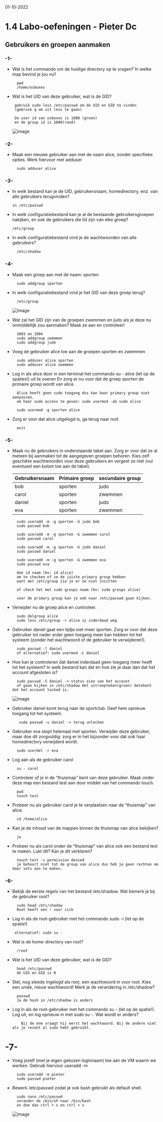 01-10-2022

# 1.4 Labo-oefeningen - Pieter Dc

## Gebruikers en groepen aanmaken

### -1-

- Wat is het commando om de huidige directory op te vragen? In welke map bevind je jou nu?

        pwd
        /home/osboxes

- Wat is het UID van deze gebruiker, wat is de GID?

       gebruik sudo less /etc/passwd om de UID en GID te vinden
       (gebruik q om uit less te gaan)

       De user id van osboxes is 1000 (groen)
       en de group id is 1000(rood)

  ![image](https://user-images.githubusercontent.com/100133263/193402681-5350636c-1499-42b9-8fdb-13503ae314cc.png)

### -2-

- Maak een nieuwe gebruiker aan met de naam alice, zonder specifieke opties. Werk hiervoor met adduser

        sudo adduser alice

### -3-

- In welk bestand kan je de UID, gebruikersnaam, homedirectory, enz. van alle gebruikers terugvinden?

      in /etc/passwd

- In welk configuratiebestand kan je al de bestaande gebruikersgroepen nakijken, en ook de gebruikers die lid zijn van elke groep?

      /etc/group

- In welk configuratiebestand vind je de wachtwoorden van alle gebruikers?

        /etc/shadow

### -4-

- Maak een groep aan met de naam: sporten

        sudo addgroup sporten

- In welk configuratiebestand vind je het GID van deze groep terug?

        /etc/group

  ![image](https://user-images.githubusercontent.com/100133263/193402964-8ca2b997-fbcb-404c-87ed-51af9eeafb7c.png)

- Wat zal het GID zijn van de groepen zwemmen en judo als je deze nu onmiddellijk zou aanmaken? Maak ze aan en controleer!

        1003 en 1004
        sudo addgroup zwemmen
        sudo addgroup judo

- Voeg de gebruiker alice toe aan de groepen sporten en zwemmen

        sudo adduser alice sporten
        sudo adduser alice zwemmen

- Log in als alice door in een terminal het commando su - alice (let op de spaties!) uit te voeren En zorg er nu voor dat de groep sporten de primaire groep wordt van alice.

        Alice heeft geen sudo toegang dus kan haar primary group niet aanpassen.
        om haar sudo access te geven: sudo usermod -aG sudo alice

        sudo usermod -g sporten alice

- Zorg er voor dat alice uitgelogd is, ga terug naar root

        exit

### -5-

- Maak nu de gebruikers in onderstaande tabel aan. Zorg er voor dat ze al meteen bij aanmaken tot de aangegeven groepen behoren. Kies zelf geschikte wachtwoorden voor deze gebruikers en vergeet ze niet (vul eventueel een kolom toe aan de tabel).

  | Gebruikersnaam | Primaire groep | secundaire group |
  | -------------- | -------------- | ---------------- |
  | bob            | sporten        | judo             |
  | carol          | sporten        | zwemmen          |
  | daniel         | sporten        | judo             |
  | eva            | sporten        | zwemmen          |

        sudo useradd -m -g sporten -G judo bob
        sudo passwd bob

        sudo useradd -m -g sporten -G zwemmen carol
        sudo passwd carol

        sudo useradd -m -g sporten -G judo daniel
        sudo passwd daniel

        sudo useradd -m -g sporten -G zwemmen eva
        sudo passwd eva

        doe id naam (bv: id alice)
        om te checken of ze de juiste primary group hebben
        want met /etc/group zie je er ze niet inzitten

        of check het met sudo groups naam (bv: sudo groups alice)

        voor de primary group kan je ook naar /etc/passwd gaan kijken.

- Verwijder nu de groep alice en controleer.

        sudo delgroup alice
        sudo less /etc/group -> alice is inderdaad weg

- Gebruiker daniel gaat een tijdje niet meer sporten. Zorg er voor dat deze gebruiker tot nader order geen toegang meer kan hebben tot het systeem (zonder het wachtwoord of de gebruiker te verwijderen!).

        sudo passwd -l daniel
        of alternatief: sudo usermod -L daniel

- Hoe kan je controleren dat daniel inderdaad geen toegang meer heeft tot het systeem? In welk bestand kan dat en hoe zie je daar dan dat het account afgesloten is?

        sudo passwd -S daniel -> status zien van het account
        of gaan kijken in /etc/shadow Het uitroepteken(groen) betekent dat het account locked is.

  ![image](https://user-images.githubusercontent.com/100133263/193406789-4cb50829-69d4-4c1b-bac9-ac0f06d1260f.png)

- Gebruiker daniel komt terug naar de sportclub. Geef hem opnieuw toegang tot het systeem.

         sudo passwd -u daniel -> terug unlocken

- Gebruiker eva stopt helemaal met sporten. Verwijder deze gebruiker, maar doe dit zorgvuldig: zorg er in het bijzonder voor dat ook haar homedirectory verwijderd wordt.

        sudo userdel -r eva

- Log aan als de gebruiker carol

        su - carol

- Controleer of je in de “thuismap” bent van deze gebruiker. Maak onder deze map een bestand test aan door middel van het commando touch.

        pwd
        touch test

- Probeer nu als gebruiker carol je te verplaatsen naar de “thuismap” van alice.

        cd /home/alice

- Kan je de inhoud van de mappen binnen de thuismap van alice bekijken?

        ja

- Probeer nu als carol onder de “thuismap” van alice ook een bestand test te maken. Lukt dit? Kan je dit verklaren?

        touch test -> permission denied
        je behoort niet tot de group van alice dus heb je geen rechten om daar iets aan te maken.

### -6-

- Bekijk de eerste regels van het bestand /etc/shadow. Wat bemerk je bij de gebruiker root?

        sudo head /etc/shadow
        Root heeft een ! voor zich

- Log in als de root-gebruiker met het commando sudo -i (let op de spatie!)

       alternatief: sudo su -

- Wat is de home-directory van root?

        /root

- Wat is het UID van deze gebruiker, wat is de GID?

        head /etc/passwd
        de UID en GID is 0

- Stel, nog steeds ingelogd als root, een wachtwoord in voor root. Kies een uniek, nieuw wachtwoord! Merk je de verandering in /etc/shadow?

        passwd
        Ja de hash in /etc/shadow is anders

- Log in als de root-gebruiker met het commando su - (let op de spatie!).
  Log uit, en log opnieuw in met sudo su -. Wat wordt er anders?

          Bij de ene vraagt hij eerst het wachtwoord. Bij de andere niet als je recent al sudo hebt gebruikt.

# -7-

- Voeg jezelf (met je eigen gekozen loginnaam) toe aan de VM waarin we werken. Gebruik hiervoor useradd -m <jouw loginnaam>

        sudo useradd -m pieter
        sudo passwd pieter

- Bewerk /etc/passwd zodat je ook bash gebruikt als default shell.

        sudo nano /etc/passwd
        verander de /bin/sh naar /bin/bash
        en doe dan ctrl + s en ctrl + x
    ![image](https://user-images.githubusercontent.com/100133263/193408475-6857a779-aa45-43ec-b0b9-ee961adbb025.png)


